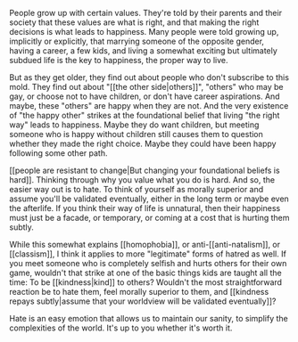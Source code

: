 People grow up with certain values. They're told by their parents and their society that these values are what is right, and that making the right decisions is what leads to happiness. Many people were told growing up, implicitly or explicitly, that marrying someone of the opposite gender, having a career, a few kids, and living a somewhat exciting but ultimately subdued life is the key to happiness, the proper way to live.

But as they get older, they find out about people who don't subscribe to this mold. They find out about "[[the other side|others]]", "others" who may be gay, or choose not to have children, or don't have career aspirations. And maybe, these "others" are happy when they are not. And the very existence of "the happy other" strikes at the foundational belief that living "the right way" leads to happiness. Maybe they do want children, but meeting someone who is happy without children still causes them to question whether they made the right choice. Maybe they could have been happy following some other path.

[[people are resistant to change|But changing your foundational beliefs is hard]]. Thinking through why you value what you do is hard. And so, the easier way out is to hate. To think of yourself as morally superior and assume you'll be validated eventually, either in the long term or maybe even the afterlife. If you think their way of life is unnatural, then their happiness must just be a facade, or temporary, or coming at a cost that is hurting them subtly.

While this somewhat explains [[homophobia]], or anti-[[anti-natalism]], or [[classism]], I think it applies to more "legitimate" forms of hatred as well. If you meet someone who is completely selfish and hurts others for their own game, wouldn't that strike at one of the basic things kids are taught all the time: To be [[kindness|kind]] to others? Wouldn't the most straightforward reaction be to hate them, feel morally superior to them, and [[kindness repays subtly|assume that your worldview will be validated eventually]]?

Hate is an easy emotion that allows us to maintain our sanity, to simplify the complexities of the world. It's up to you whether it's worth it.

